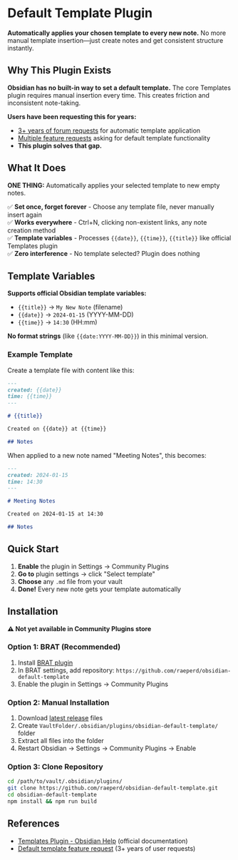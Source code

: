 # Default Template Plugin

**Automatically applies your chosen template to every new note.** No more manual template insertion—just create notes and get consistent structure instantly.

## Why This Plugin Exists

**Obsidian has no built-in way to set a default template.** The core Templates plugin requires manual insertion every time. This creates friction and inconsistent note-taking.

**Users have been requesting this for years:**
- [3+ years of forum requests](https://forum.obsidian.md/t/default-template-for-new-note-cltr-n-click-to-non-existing-note/10332) for automatic template application
- [Multiple feature requests](https://forum.obsidian.md/t/add-a-default-template-for-new-notes/75223) asking for default template functionality
- **This plugin solves that gap.**

## What It Does

**ONE THING:** Automatically applies your selected template to new empty notes.

✅ **Set once, forget forever** - Choose any template file, never manually insert again  
✅ **Works everywhere** - Ctrl+N, clicking non-existent links, any note creation method  
✅ **Template variables** - Processes `{{date}}`, `{{time}}`, `{{title}}` like official Templates plugin  
✅ **Zero interference** - No template selected? Plugin does nothing

## Template Variables

**Supports official Obsidian template variables:**

- `{{title}}` → `My New Note` (filename)
- `{{date}}` → `2024-01-15` (YYYY-MM-DD)
- `{{time}}` → `14:30` (HH:mm)

**No format strings** (like `{{date:YYYY-MM-DD}}`) in this minimal version.

### Example Template

Create a template file with content like this:
```markdown
---
created: {{date}}
time: {{time}}
---

# {{title}}

Created on {{date}} at {{time}}

## Notes

```

When applied to a new note named "Meeting Notes", this becomes:
```markdown
---
created: 2024-01-15
time: 14:30
---

# Meeting Notes

Created on 2024-01-15 at 14:30

## Notes

```

## Quick Start

1. **Enable** the plugin in Settings → Community Plugins
2. **Go to** plugin settings → click "Select template"  
3. **Choose** any `.md` file from your vault
4. **Done!** Every new note gets your template automatically

## Installation

**⚠️ Not yet available in Community Plugins store**

### Option 1: BRAT (Recommended)
1. Install [BRAT plugin](https://github.com/TfTHacker/obsidian42-brat)
2. In BRAT settings, add repository: `https://github.com/raeperd/obsidian-default-template`
3. Enable the plugin in Settings → Community Plugins

### Option 2: Manual Installation
1. Download [latest release](https://github.com/raeperd/obsidian-default-template/releases) files
2. Create `VaultFolder/.obsidian/plugins/obsidian-default-template/` folder  
3. Extract all files into the folder
4. Restart Obsidian → Settings → Community Plugins → Enable

### Option 3: Clone Repository
```bash
cd /path/to/vault/.obsidian/plugins/
git clone https://github.com/raeperd/obsidian-default-template.git
cd obsidian-default-template
npm install && npm run build
```

## References

- [Templates Plugin - Obsidian Help](https://help.obsidian.md/plugins/templates) (official documentation)
- [Default template feature request](https://forum.obsidian.md/t/default-template-for-new-note-cltr-n-click-to-non-existing-note/10332) (3+ years of user requests)
